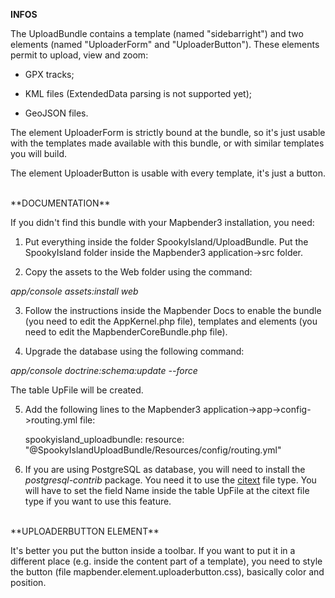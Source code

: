 **INFOS**

The UploadBundle contains a template (named "sidebarright") and two elements (named "UploaderForm" and "UploaderButton"). These elements permit to upload, view and zoom:

- GPX tracks;

- KML files (ExtendedData parsing is not supported yet);

- GeoJSON files.

The element UploaderForm is strictly bound at the bundle, so it's just usable with the templates made available with this bundle, or with similar templates you will build.

The element UploaderButton is usable with every template, it's just a button.

<BR />
**DOCUMENTATION**

If you didn't find this bundle with your Mapbender3 installation, you need:

1) Put everything inside the folder SpookyIsland/UploadBundle. Put the SpookyIsland folder inside the Mapbender3 application->src folder.

2) Copy the assets to the Web folder using the command:

<i>app/console assets:install web</i>

3) Follow the instructions inside the Mapbender Docs to enable the bundle (you need to edit the AppKernel.php file), templates and elements (you need to edit the MapbenderCoreBundle.php file).

4) Upgrade the database using the following command:

<i>app/console doctrine:schema:update --force</i>

The table UpFile will be created.

5) Add the following lines to the Mapbender3 application->app->config->routing.yml file:
	
	spookyisland_uploadbundle:
    	resource: "@SpookyIslandUploadBundle/Resources/config/routing.yml"

6) If you are using PostgreSQL as database, you will need to install the <i>postgresql-contrib</i> package. You need it to use the <a href="http://www.postgresql.org/docs/9.0/static/citext.html" target="_blank">citext</a> file type. You will have to set the field Name inside the table UpFile at the citext file type if you want to use this feature.

<BR />
**UPLOADERBUTTON ELEMENT**

It's better you put the button inside a toolbar. If you want to put it in a different place (e.g. inside the content part of a template), you need to style the button (file mapbender.element.uploaderbutton.css), basically color and position.
